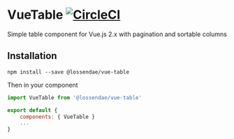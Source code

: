 # VueTable [![CircleCI](https://circleci.com/gh/lossendae/vue-table.svg?style=shield&circle-token=2aa1824b780715141aeaed61168e185a1c1ceb67)](https://circleci.com/gh/lossendae/vue-table)

Simple table component for Vue.js 2.x with pagination and sortable columns

## Installation

```
npm install --save @lossendae/vue-table
```

Then in your component

```js 
import VueTable from '@lossendae/vue-table'

export default {
    components: { VueTable }
    ...
}
```
